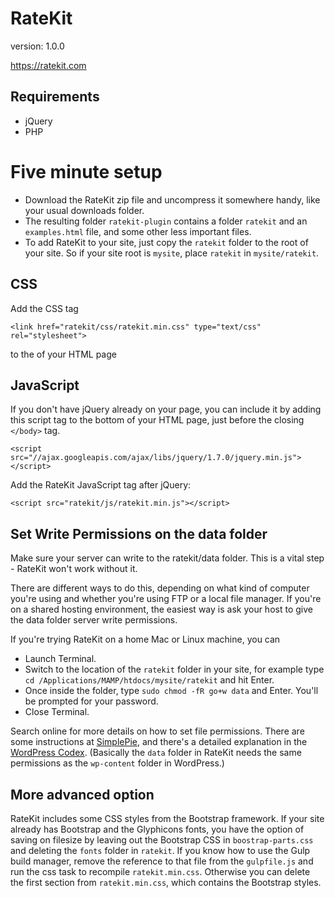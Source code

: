 # RateKit

version: 1.0.0

https://ratekit.com

## Requirements

* jQuery
* PHP

# Five minute setup

* Download the RateKit zip file and uncompress it somewhere handy, like your usual downloads folder.
* The resulting folder `ratekit-plugin` contains a folder `ratekit` and an `examples.html` file, and some other less important files.
* To add RateKit to your site, just copy the `ratekit` folder to the root of your site. So if your site root is `mysite`, place `ratekit` in `mysite/ratekit`.

## CSS

Add the CSS tag

`<link href="ratekit/css/ratekit.min.css" type="text/css" rel="stylesheet">`

to the <head> of your HTML page

## JavaScript

If you don't have jQuery already on your page, you can include it by adding this script tag to the bottom of your HTML page, just
before the closing `</body>` tag.

`<script src="//ajax.googleapis.com/ajax/libs/jquery/1.7.0/jquery.min.js"></script>`

Add the RateKit JavaScript tag after jQuery:

`<script src="ratekit/js/ratekit.min.js"></script>`

## Set Write Permissions on the data folder

Make sure your server can write to the ratekit/data folder. This is a vital step - RateKit won't work without it. 

There are different ways to do this, depending on what kind of computer you're using and whether you're using FTP or a local file manager. If you're on a shared hosting environment, the easiest way is ask your host to give the data folder server write permissions. 

If you're trying RateKit on a home Mac or Linux machine, you can

* Launch Terminal.
* Switch to the location of the `ratekit` folder in your site, for example type `cd /Applications/MAMP/htdocs/mysite/ratekit` and hit Enter.
* Once inside the folder, type `sudo chmod -fR go+w data` and Enter. You'll be prompted for your password.
* Close Terminal.

Search online for more details on how to set file permissions. There are some instructions at [SimplePie](http://simplepie.org/wiki/faq/file_permissions), and there's a detailed explanation in the [WordPress Codex](https://codex.wordpress.org/Changing_File_Permissions). (Basically the `data` folder in RateKit needs the same permissions as the `wp-content` folder in WordPress.)

## More advanced option

RateKit includes some CSS styles from the Bootstrap framework. If your site already has Bootstrap and the Glyphicons fonts, you have the option of saving on filesize by leaving out the Bootstrap CSS in `boostrap-parts.css` and deleting the `fonts` folder in `ratekit`. If you know how to use the Gulp build manager, remove the reference to that file from the `gulpfile.js` and run the css task to recompile `ratekit.min.css`. Otherwise you can delete the first section from `ratekit.min.css`, which contains the Bootstrap styles. 
